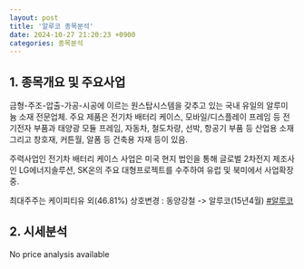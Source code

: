 ```yaml
---
layout: post
title: '알루코 종목분석'
date: 2024-10-27 21:20:23 +0900
categories: 종목분석
---
```


## 1. 종목개요 및 주요사업

금형-주조-압출-가공-시공에 이르는 원스탑시스템을 갖추고 있는 국내 유일의 알루미늄 소재 전문업체. 주요 제품은 전기차 배터리 케이스, 모바일/디스플레이 프레임 등 전기전자 부품과 태양광 모듈 프레임, 자동차, 철도차량, 선박, 항공기 부품 등 산업용 소재 그리고 창호재, 커튼월, 알폼 등 건축용 자재 등이 있음.

주력사업인 전기차 배터리 케이스 사업은 미국 현지 법인을 통해 글로벌 2차전지 제조사인 LG에너지솔루션, SK온의 주요 대형프로젝트를 수주하여 유럽 및 북미에서 사업확장 중.

최대주주는 케이피티유 외(46.81%) 상호변경 : 동양강철 -> 알루코(15년4월)
[#알루코](#)

## 2. 시세분석

No price analysis available
